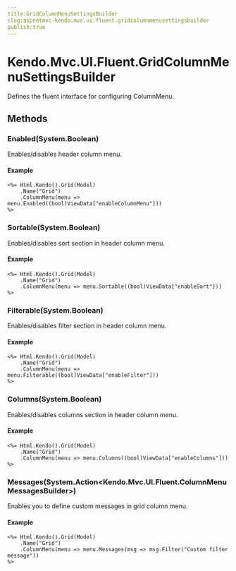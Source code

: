 ```yaml
---
title:GridColumnMenuSettingsBuilder
slug:aspnetmvc-kendo.mvc.ui.fluent.gridcolumnmenusettingsbuilder
publish:true
---
```


# Kendo.Mvc.UI.Fluent.GridColumnMenuSettingsBuilder
Defines the fluent interface for configuring ColumnMenu.



## Methods

### Enabled(System.Boolean)
Enables/disables header column menu.


#### Example

    <%= Html.Kendo().Grid(Model)
        .Name("Grid")
        .ColumnMenu(menu => menu.Enabled((bool)ViewData["enableColumnMenu"]))
    %>
        




### Sortable(System.Boolean)
Enables/disables sort section in header column menu.


#### Example

    <%= Html.Kendo().Grid(Model)
        .Name("Grid")
        .ColumnMenu(menu => menu.Sortable((bool)ViewData["enableSort"]))
    %>
        




### Filterable(System.Boolean)
Enables/disables filter section in header column menu.


#### Example

    <%= Html.Kendo().Grid(Model)
        .Name("Grid")
        .ColumnMenu(menu => menu.Filterable((bool)ViewData["enableFilter"]))
    %>
        




### Columns(System.Boolean)
Enables/disables columns section in header column menu.


#### Example

    <%= Html.Kendo().Grid(Model)
        .Name("Grid")
        .ColumnMenu(menu => menu.Columns((bool)ViewData["enableColumns"]))
    %>
        




### Messages(System.Action\<Kendo.Mvc.UI.Fluent.ColumnMenuMessagesBuilder\>)
Enables you to define custom messages in grid column menu.


#### Example

    <%= Html.Kendo().Grid(Model)
        .Name("Grid")
        .ColumnMenu(menu => menu.Messages(msg => msg.Filter("Custom filter message"))
    %>
        





